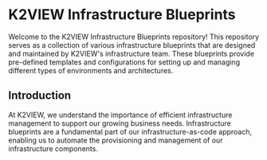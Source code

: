 # K2VIEW Infrastructure Blueprints

Welcome to the K2VIEW Infrastructure Blueprints repository! This repository serves as a collection of various infrastructure blueprints that are designed and maintained by K2VIEW's infrastructure team. These blueprints provide pre-defined templates and configurations for setting up and managing different types of environments and architectures.

## Introduction

At K2VIEW, we understand the importance of efficient infrastructure management to support our growing business needs. Infrastructure blueprints are a fundamental part of our infrastructure-as-code approach, enabling us to automate the provisioning and management of our infrastructure components.